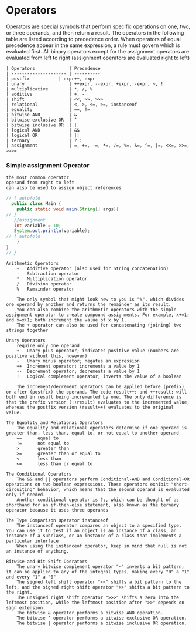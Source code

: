 # Operators

Operators are special symbols that perform specific operations on one, two, or three operands, and then return a result.
The operators in the following table are listed according to precedence order.
When operators of equal precedence appear in the same expression, a rule must govern which is evaluated first. 
All binary operators except for the assignment operators are evaluated from left to right (assignment operators are evaluated right to left)

```
| Operators             | Precedence
| --------------------- | ---------- 
| postfix	        | expr++, expr-- 
| unary	                | ++expr, --expr, +expr, -expr, ~, ! 
| multiplicative        | *, /, % 
| additive              | +, - 
| shift	                | <<, >>, >>> 
| relational            | <, >, <=, >=, instanceof 
| equality              | ==, != 
| bitwise AND           | & 
| bitwise exclusive OR  | ^ 
| bitwise inclusive OR  | | 
| logical AND           | && 
| logical OR            | || 
| ternary               | ? : 
| assignment            | =, +=, -=, *=, /=, %=, &=, ^=, |=, <<=, >>=, >>>= 
```	


### Simple assignment Operator
	the most common operator
	operand from roght to left
	can also be used to assign object references
	
``` java runnable	
// { autofold
  public class Main {
    public static void main(String[] args){
// }
   //assignment
   int variable = 10;
   System.out.println(variable);
// { autofold
    }
}
// }
```
			
	Arithmetic Operators
		+	Additive operator (also used for String concatenation)
		-	Subtraction operator
		*	Multiplication operator
		/	Division operator
		%	Remainder operator
			
		The only symbol that might look new to you is "%", which divides one operand by another and returns the remainder as its result.
		You can also combine the arithmetic operators with the simple assignment operator to create compound assignments. For example, x+=1; and x=x+1; both increment the value of x by 1.
		The + operator can also be used for concatenating (joining) two strings together

	Unary Operators
		require only one operand
		+	Unary plus operator; indicates positive value (numbers are positive without this, however)
		-	Unary minus operator; negates an expression
		++	Increment operator; increments a value by 1
		--	Decrement operator; decrements a value by 1
		!	Logical complement operator; inverts the value of a boolean

		The increment/decrement operators can be applied before (prefix) or after (postfix) the operand. The code result++; and ++result; will both end in result being incremented by one. The only difference is that the prefix version (++result) evaluates to the incremented value, whereas the postfix version (result++) evaluates to the original value.
	
	The Equality and Relational Operators
		The equality and relational operators determine if one operand is greater than, less than, equal to, or not equal to another operand
		==      equal to
		!=      not equal to
		>       greater than
		>=      greater than or equal to
		<       less than
		<=      less than or equal to
	
	The Conditional Operators
		The && and || operators perform Conditional-AND and Conditional-OR operations on two boolean expressions. These operators exhibit "short-circuiting" behavior, which means that the second operand is evaluated only if needed.
		Another conditional operator is ?:, which can be thought of as shorthand for an if-then-else statement, also known as the ternary operator because it uses three operands
	
	The Type Comparison Operator instanceof
		The instanceof operator compares an object to a specified type. You can use it to test if an object is an instance of a class, an instance of a subclass, or an instance of a class that implements a particular interface
		When using the instanceof operator, keep in mind that null is not an instance of anything.
	
	Bitwise and Bit Shift Operators
		The unary bitwise complement operator "~" inverts a bit pattern; it can be applied to any of the integral types, making every "0" a "1" and every "1" a "0"
		The signed left shift operator "<<" shifts a bit pattern to the left, and the signed right shift operator ">>" shifts a bit pattern to the right.
		The unsigned right shift operator ">>>" shifts a zero into the leftmost position, while the leftmost position after ">>" depends on sign extension.
		The bitwise & operator performs a bitwise AND operation.
		The bitwise ^ operator performs a bitwise exclusive OR operation.
		The bitwise | operator performs a bitwise inclusive OR operation.

